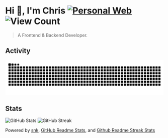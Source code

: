 # Hi 👋, I'm Chris [![Personal Web](https://img.shields.io/badge/Personal%20Web-%F0%9F%8C%90-blue?style=flat-square)](https://chris8889.is-a.dev) ![View Count](https://komarev.com/ghpvc/?username=Chris1238&label=Profile%20views&color=blueviolet&style=flat-square)

> A Frontend & Backend Developer.

## Activity
<picture>
  <img alt="github-snake" src="https://raw.githubusercontent.com/Chris1238/Chris1238/snk/github-snake.svg"/>
</picture>

## Stats
![GitHub Stats](https://github-readme-stats.vercel.app/api?username=Chris1238&theme=github_dark)
![GitHub Streak](https://streak-stats.demolab.com/?user=Chris1238&theme=github-dark)

Powered by [snk](https://github.com/Platane/snk), [GitHub Readme Stats](https://github.com/anuraghazra/github-readme-stats), and [Github Readme Streak Stats](https://github.com/DenverCoder1/github-readme-streak-stats)
